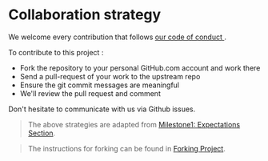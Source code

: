 # Collaboration strategy

We welcome every contribution that follows <a href=https://github.com/UBC-MDS/miniTidyR/blob/master/CONDUCT.md> our code of conduct </a>.

To contribute to this project :

- Fork the repository to your personal GitHub.com account and work there
- Send a pull-request of your work to the upstream repo
- Ensure the git commit messages are meaningful
- We'll review the pull request and comment

Don't hesitate to communicate with us via Github issues.

> The above strategies are adapted from [Milestone1: Expectations Section](https://github.ubc.ca/MDS-2018-19/DSCI_524_collab-sw-dev_students/blob/master/release/milestone1/milestone1.md).

> The instructions for forking can be found in [Forking Project](https://guides.github.com/activities/forking/).
